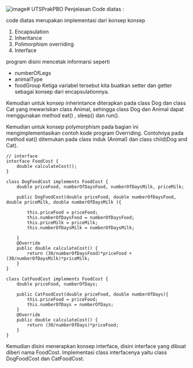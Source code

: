 ![image](https://github.com/khaerulilman/UTSPrakPBO/assets/110533356/d0578fbb-b1b4-4515-9bd4-bb45fcda8322)# UTSPrakPBO
Penjelasan Code diatas :


code diatas merupakan implementasi dari konsep konsep 
1. Encapsulation
2. Inheritance
3. Polimorphism overriding
4. Interface

program disini mencetak informarsi seperti 
- numberOfLegs  
- animalType 
- foodGroup
Ketiga variabel tersebut kita buatkan setter dan getter sebagai konsep dari encapsulationnya.

Kemudian untuk konsep inherintance diterapkan pada class Dog dan class Cat yang mewariskan class Animal, sehingga class Dog dan Animal dapat menggunakan method eat() , sleep() dan run().

Kemudian untuk konsep polymorphism pada bagian ini mengimplementasikan contoh kode program Overriding. Contohnya pada method eat() ditemukan pada class induk (Animal) dan class child(Dog and Cat).
```
// interface
interface FoodCost {
    double calculateCost();
}

class DogFoodCost implements FoodCost {
    double priceFood, numberOfDaysFood, numberOfDaysMilk, priceMilk;

    public DogFoodCost(double priceFood, double numberOfDaysFood, double priceMilk, double numberOfDaysMilk ){

        this.priceFood = priceFood;
        this.numberOfDaysFood = numberOfDaysFood;
        this.priceMilk = priceMilk;
        this.numberOfDaysMilk = numberOfDaysMilk;

    }
    @Override
    public double calculateCost() {
        return (30/numberOfDaysFood)*priceFood +(30/numberOfDaysMilk)*priceMilk;
    }
}

class CatFoodCost implements FoodCost {
    double priceFood, numberOfDays;

    public CatFoodCost(double priceFood, double numberOfDays){
        this.priceFood = priceFood;
        this.numberOfDays = numberOfDays;
    }
    @Override
    public double calculateCost() {
        return (30/numberOfDays)*priceFood;
    }
}
```

Kemudian disini menerapkan konsep interface, disini interface yang dibuat diberi nama FoodCost. Implementasi class interfacenya yaitu class DogFoodCost dan CatFoodCost.
